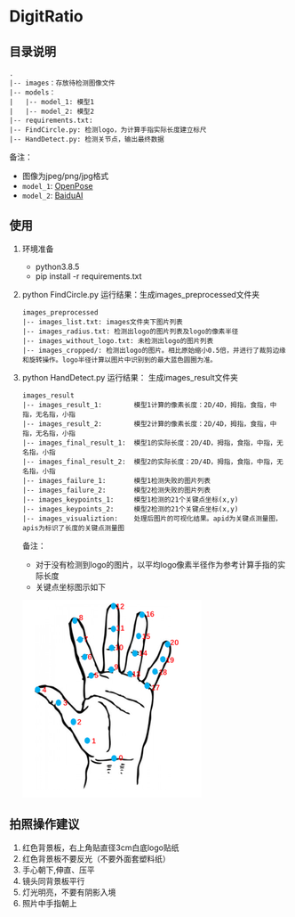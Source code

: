 # DigitRatio

## 目录说明

```shell
.
|-- images：存放待检测图像文件
|-- models：
|   |-- model_1: 模型1
|   |-- model_2: 模型2
|-- requirements.txt:
|-- FindCircle.py: 检测logo，为计算手指实际长度建立标尺
|-- HandDetect.py: 检测关节点，输出最终数据
```

备注：
* 图像为jpeg/png/jpg格式
* `model_1`: [OpenPose](https://github.com/CMU-Perceptual-Computing-Lab/openpose)
* `model_2`: [BaiduAI](https://ai.baidu.com/tech/body/hand)


## 使用

1. 环境准备
    * python3.8.5
    * pip install -r requirements.txt

0. python FindCircle.py
    运行结果：生成images_preprocessed文件夹

    ```shell
    images_preprocessed
    |-- images_list.txt: images文件夹下图片列表
    |-- images_radius.txt: 检测出logo的图片列表及logo的像素半径
    |-- images_without_logo.txt: 未检测出logo的图片列表
    |-- images_cropped/: 检测出logo的图片。相比原始缩小0.5倍，并进行了裁剪边缘和旋转操作。logo半径计算以图片中识别到的最大蓝色圆圈为准。

    ```

0. python HandDetect.py
    运行结果：
    生成images_result文件夹

    ```shell
    images_result
    |-- images_result_1:        模型1计算的像素长度：2D/4D，拇指，食指，中指，无名指，小指
    |-- images_result_2:        模型2计算的像素长度：2D/4D，拇指，食指，中指，无名指，小指
    |-- images_final_result_1:  模型1的实际长度：2D/4D，拇指，食指，中指，无名指，小指
    |-- images_final_result_2:  模型2的实际长度：2D/4D，拇指，食指，中指，无名指，小指
    |-- images_failure_1:       模型1检测失败的图片列表
    |-- images_failure_2:       模型2检测失败的图片列表
    |-- images_keypoints_1:     模型1检测的21个关键点坐标(x,y)
    |-- images_keypoints_2:     模型2检测的21个关键点坐标(x,y)
    |-- images_visualiztion:    处理后图片的可视化结果。apid为关键点测量图，apis为标识了长度的关键点测量图
    ```

    备注：
    * 对于没有检测到logo的图片，以平均logo像素半径作为参考计算手指的实际长度
    * 关键点坐标图示如下

    ![](assets/fingerpoint.png)

## 拍照操作建议

1. 红色背景板，右上角贴直径3cm白底logo贴纸
0. 红色背景板不要反光（不要外面套塑料纸）
0. 手心朝下,伸直、压平
0. 镜头同背景板平行
0. 灯光明亮，不要有阴影入境
0. 照片中手指朝上
